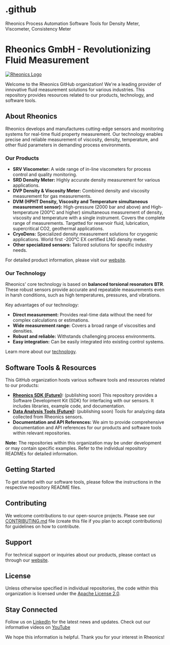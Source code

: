 # .github
Rheonics Process Automation Software Tools for Density Meter, Viscometer, Consistency Meter

# Rheonics GmbH - Revolutionizing Fluid Measurement

[![Rheonics Logo](https://www.rheonics.com/wp-content/uploads/2022/08/Rheonics_Logo_RGB_pos.svg)](https://www.rheonics.com/)

Welcome to the Rheonics GitHub organization! We're a leading provider of innovative fluid measurement solutions for various industries. This repository provides resources related to our products, technology, and software tools.

## About Rheonics

Rheonics develops and manufactures cutting-edge sensors and monitoring systems for real-time fluid property measurement. Our technology enables precise and reliable measurement of viscosity, density, temperature, and other fluid parameters in demanding process environments.

### Our Products

*   **SRV Viscometer:** A wide range of in-line viscometers for process control and quality monitoring.
*   **SRD Density Meter:** Highly accurate density measurement for various applications.
*   **DVP Density & Viscosity Meter:** Combined density and viscosity measurement for gas measurements.
*   **DVM (HPHT Density, Viscosity and Temperature simultaneous measurement sensor):** High-pressure (2000 bar and above) and High-temperature (200°C and higher) simultaneous measurement of density, viscosity and temperature with a single instrument. Covers the complete range of measurements. Targetted for reservoir fluid, lubrication, supercritical CO2, geothermal applications.
*   **CryoDens:** Specialized density measurement solutions for cryogenic applications. World first -200°C EX certified LNG density meter.
*   **Other specialized sensors:** Tailored solutions for specific industry needs.

For detailed product information, please visit our [website](https://www.rheonics.com/products/).

### Our Technology

Rheonics' core technology is based on **balanced torsional resonators** **BTR**. These robust sensors provide accurate and repeatable measurements even in harsh conditions, such as high temperatures, pressures, and vibrations.

Key advantages of our technology:

*   **Direct measurement:** Provides real-time data without the need for complex calculations or estimations.
*   **Wide measurement range:** Covers a broad range of viscosities and densities.
*   **Robust and reliable:** Withstands challenging process environments.
*   **Easy integration:** Can be easily integrated into existing control systems.

Learn more about our [technology](https://www.rheonics.com/technology/).

## Software Tools & Resources

This GitHub organization hosts various software tools and resources related to our products:

*   **[Rheonics SDK (Future)](https://github.com/rheonics/rheonics-sdk-sensorconnect):** (publishing soon) This repository provides a Software Development Kit (SDK) for interfacing with our sensors. It includes libraries, example code, and documentation.
*   **[Data Analysis Tools (Future)](https://github.com/rheonics/data-analysis-tools):** (publishing soon) Tools for analyzing data collected from Rheonics sensors.
*   **Documentation and API References:** We aim to provide comprehensive documentation and API references for our products and software tools within relevant repositories.

**Note:** The repositories within this organization may be under development or may contain specific examples. Refer to the individual repository READMEs for detailed information.

## Getting Started

To get started with our software tools, please follow the instructions in the respective repository README files.

## Contributing

We welcome contributions to our open-source projects. Please see our [CONTRIBUTING.md](CONTRIBUTING.md) file (create this file if you plan to accept contributions) for guidelines on how to contribute.

## Support

For technical support or inquiries about our products, please contact us through our [website](https://www.rheonics.com/contact/).

## License

Unless otherwise specified in individual repositories, the code within this organization is licensed under the [Apache License 2.0](https://www.apache.org/licenses/LICENSE-2.0).

## Stay Connected

Follow us on [LinkedIn](https://www.linkedin.com/company/rheonics/) for the latest news and updates. Check out our informative videos on [YouTube](https://www.youtube.com/@rheonics)

We hope this information is helpful. Thank you for your interest in Rheonics!
